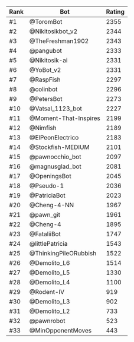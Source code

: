 Rank|Bot|Rating
---|---|---
#1|@ToromBot|2355
#2|@Nikitosikbot_v2|2344
#3|@TheFreshman1902|2343
#4|@pangubot|2333
#5|@Nikitosik-ai|2331
#6|@YoBot_v2|2331
#7|@RaspFish|2297
#8|@colinbot|2296
#9|@PetersBot|2273
#10|@Vatsal_1123_bot|2227
#11|@Moment-That-Inspires|2199
#12|@Nimfish|2189
#13|@ElPeonElectrico|2183
#14|@Stockfish-MEDIUM|2101
#15|@pawnocchio_bot|2097
#16|@magnusglad_bot|2081
#17|@OpeningsBot|2045
#18|@Pseudo-1|2036
#19|@PatriciaBot|2023
#20|@Cheng-4-NN|1967
#21|@pawn_git|1961
#22|@Cheng-4|1895
#23|@FataliiBot|1747
#24|@littlePatricia|1543
#25|@ThinkingPileORubbish|1522
#26|@Demolito_L6|1514
#27|@Demolito_L5|1330
#28|@Demolito_L4|1100
#29|@Rodent-IV|919
#30|@Demolito_L3|902
#31|@Demolito_L2|733
#32|@pawnrobot|523
#33|@MinOpponentMoves|443
